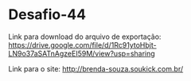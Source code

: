 # Desafio-44

Link para download do arquivo de exportação: https://drive.google.com/file/d/1Rc91ytoHbjt-LN9o37aSATnAgzeEI59M/view?usp=sharing

Link para o site: http://brenda-souza.soukick.com.br/
